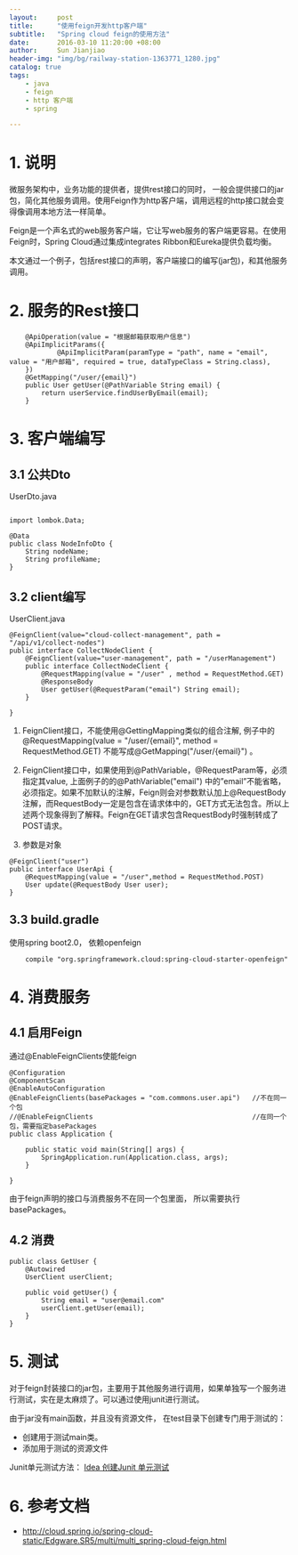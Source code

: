 ```yaml
---
layout:     post
title:      "使用feign开发http客户端"
subtitle:   "Spring cloud feign的使用方法"
date:       2016-03-10 11:20:00 +08:00
author:     Sun Jianjiao
header-img: "img/bg/railway-station-1363771_1280.jpg"
catalog: true
tags:
    - java
    - feign
    - http 客户端
    - spring

---
```


# 1. 说明

微服务架构中，业务功能的提供者，提供rest接口的同时， 一般会提供接口的jar包，简化其他服务调用。使用Feign作为http客户端，调用远程的http接口就会变得像调用本地方法一样简单。

Feign是一个声名式的web服务客户端，它让写web服务的客户端更容易。在使用Feign时，Spring Cloud通过集成integrates Ribbon和Eureka提供负载均衡。

本文通过一个例子，包括rest接口的声明，客户端接口的编写(jar包)，和其他服务调用。

# 2. 服务的Rest接口
```
    @ApiOperation(value = "根据邮箱获取用户信息")
    @ApiImplicitParams({
            @ApiImplicitParam(paramType = "path", name = "email", value = "用户邮箱", required = true, dataTypeClass = String.class),
    })
    @GetMapping("/user/{email}")
    public User getUser(@PathVariable String email) {
        return userService.findUserByEmail(email);
    }

```

# 3. 客户端编写

## 3.1 公共Dto
UserDto.java

```

import lombok.Data;

@Data
public class NodeInfoDto {
    String nodeName;
    String profileName;
}
```

## 3.2 client编写
UserClient.java
```
@FeignClient(value="cloud-collect-management", path = "/api/v1/collect-nodes")
public interface CollectNodeClient {
    @FeignClient(value="user-management", path = "/userManagement")
    public interface CollectNodeClient {
        @RequestMapping(value = "/user" , method = RequestMethod.GET)
        @ResponseBody
        User getUser(@RequestParam("email") String email);
    }

}
```

1. FeignClient接口，不能使用@GettingMapping类似的组合注解, 例子中的@RequestMapping(value = "/user/{email}", method = RequestMethod.GET) 不能写成@GetMapping("/user/{email}") 。

2. FeignClient接口中，如果使用到@PathVariable，@RequestParam等，必须指定其value, 上面例子的的@PathVariable("email") 中的”email”不能省略，必须指定。如果不加默认的注解，Feign则会对参数默认加上@RequestBody注解，而RequestBody一定是包含在请求体中的，GET方式无法包含。所以上述两个现象得到了解释。Feign在GET请求包含RequestBody时强制转成了POST请求。

3. 参数是对象
```
@FeignClient("user")
public interface UserApi {
    @RequestMapping(value = "/user",method = RequestMethod.POST)
    User update(@RequestBody User user);
}
```

## 3.3 build.gradle
使用spring boot2.0， 依赖openfeign
```
    compile "org.springframework.cloud:spring-cloud-starter-openfeign"
```

# 4. 消费服务
## 4.1 启用Feign
通过@EnableFeignClients使能feign

```
@Configuration
@ComponentScan
@EnableAutoConfiguration
@EnableFeignClients(basePackages = "com.commons.user.api")   //不在同一个包
//@EnableFeignClients                                        //在同一个包，需要指定basePackages
public class Application {

    public static void main(String[] args) {
        SpringApplication.run(Application.class, args);
    }

}
```

由于feign声明的接口与消费服务不在同一个包里面， 所以需要执行basePackages。

## 4.2 消费
```
public class GetUser {
    @Autowired
    UserClient userClient;

    public void getUser() {
        String email = "user@email.com"
        userClient.getUser(email);
    }
}
```

# 5. 测试
对于feign封装接口的jar包，主要用于其他服务进行调用，如果单独写一个服务进行测试，实在是太麻烦了。可以通过使用junit进行测试。

由于jar没有main函数，并且没有资源文件， 在test目录下创建专门用于测试的：
- 创建用于测试main类。
- 添加用于测试的资源文件

Junit单元测试方法： [Idea 创建Junit 单元测试](https://unanao.github.io/2016/09/17/idea-spring-junit5/)

# 6. 参考文档

- http://cloud.spring.io/spring-cloud-static/Edgware.SR5/multi/multi_spring-cloud-feign.html